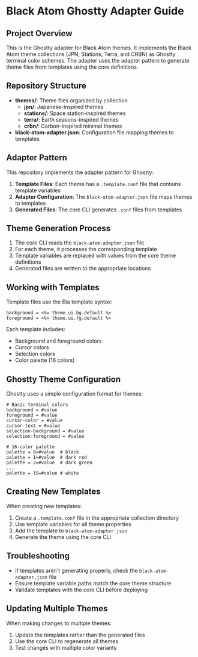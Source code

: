 # Black Atom Ghostty Adapter Guide

## Project Overview

This is the Ghostty adapter for Black Atom themes. It implements the Black Atom theme collections (JPN, Stations, Terra, and CRBN) as Ghostty terminal color schemes. The adapter uses the adapter pattern to generate theme files from templates using the core definitions.

## Repository Structure

- **themes/**: Theme files organized by collection
  - **jpn/**: Japanese-inspired themes
  - **stations/**: Space station-inspired themes
  - **terra/**: Earth seasons-inspired themes
  - **crbn/**: Carbon-inspired minimal themes
- **black-atom-adapter.json**: Configuration file mapping themes to templates

## Adapter Pattern

This repository implements the adapter pattern for Ghostty:

1. **Template Files**: Each theme has a `.template.conf` file that contains template variables
2. **Adapter Configuration**: The `black-atom-adapter.json` file maps themes to templates
3. **Generated Files**: The core CLI generates `.conf` files from templates

## Theme Generation Process

1. The core CLI reads the `black-atom-adapter.json` file
2. For each theme, it processes the corresponding template
3. Template variables are replaced with values from the core theme definitions
4. Generated files are written to the appropriate locations

## Working with Templates

Template files use the Eta template syntax:

```
background = <%= theme.ui.bg.default %>
foreground = <%= theme.ui.fg.default %>
```

Each template includes:

- Background and foreground colors
- Cursor colors
- Selection colors
- Color palette (16 colors)

## Ghostty Theme Configuration

Ghostty uses a simple configuration format for themes:

```
# Basic terminal colors
background = #value
foreground = #value
cursor-color = #value
cursor-text = #value
selection-background = #value
selection-foreground = #value

# 16-color palette
palette = 0=#value  # black
palette = 1=#value  # dark red
palette = 2=#value  # dark green
...
palette = 15=#value # white
```

## Creating New Templates

When creating new templates:

1. Create a `.template.conf` file in the appropriate collection directory
2. Use template variables for all theme properties
3. Add the template to `black-atom-adapter.json`
4. Generate the theme using the core CLI

## Troubleshooting

- If templates aren't generating properly, check the `black-atom-adapter.json` file
- Ensure template variable paths match the core theme structure
- Validate templates with the core CLI before deploying

## Updating Multiple Themes

When making changes to multiple themes:

1. Update the templates rather than the generated files
2. Use the core CLI to regenerate all themes
3. Test changes with multiple color variants

